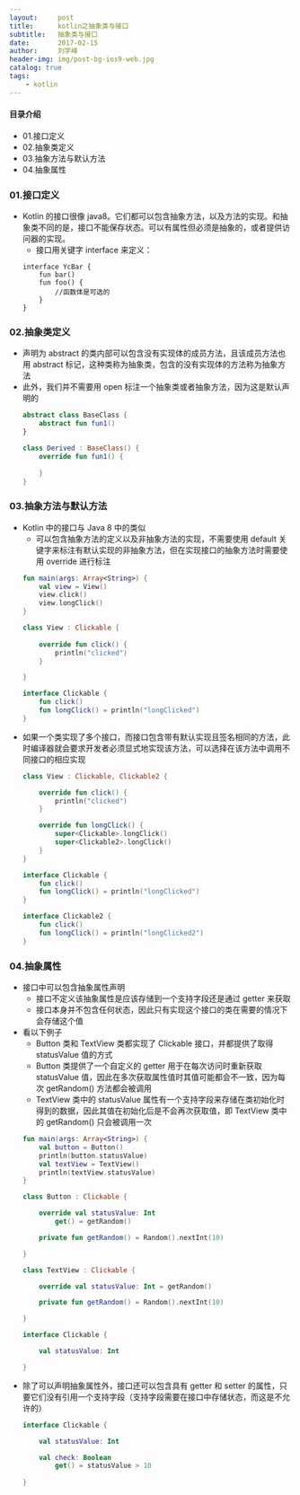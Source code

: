 ```yaml
---
layout:     post
title:      kotlin之抽象类与接口
subtitle:   抽象类与接口
date:       2017-02-15
author:     刘学峰
header-img: img/post-bg-ios9-web.jpg
catalog: true
tags:
    - kotlin
---
```


#### 目录介绍
- 01.接口定义
- 02.抽象类定义
- 03.抽象方法与默认方法
- 04.抽象属性









### 01.接口定义
- Kotlin 的接口很像 java8。它们都可以包含抽象方法，以及方法的实现。和抽象类不同的是，接口不能保存状态。可以有属性但必须是抽象的，或者提供访问器的实现。
    - 接口用关键字 interface 来定义：
    ```
    interface YcBar {
        fun bar()
        fun foo() {
            //函数体是可选的
        }
    }
    ```


### 02.抽象类定义
- 声明为 abstract 的类内部可以包含没有实现体的成员方法，且该成员方法也用 abstract 标记，这种类称为抽象类，包含的没有实现体的方法称为抽象方法
- 此外，我们并不需要用 open 标注一个抽象类或者抽象方法，因为这是默认声明的
    ```kotlin
    abstract class BaseClass {
        abstract fun fun1()
    }
    
    class Derived : BaseClass() {
        override fun fun1() {
            
        }
    }
    ```



### 03.抽象方法与默认方法
- Kotlin 中的接口与 Java 8 中的类似
    - 可以包含抽象方法的定义以及非抽象方法的实现，不需要使用 default 关键字来标注有默认实现的非抽象方法，但在实现接口的抽象方法时需要使用 override 进行标注
    ```kotlin
    fun main(args: Array<String>) {
        val view = View()
        view.click()
        view.longClick()
    }
    
    class View : Clickable {
        
        override fun click() {
            println("clicked")
        }
    
    }
    
    interface Clickable {
        fun click()
        fun longClick() = println("longClicked")
    }
    ```
- 如果一个类实现了多个接口，而接口包含带有默认实现且签名相同的方法，此时编译器就会要求开发者必须显式地实现该方法，可以选择在该方法中调用不同接口的相应实现
    ```kotlin
    class View : Clickable, Clickable2 {
    
        override fun click() {
            println("clicked")
        }
    
        override fun longClick() {
            super<Clickable>.longClick()
            super<Clickable2>.longClick()
        }
    }
    
    interface Clickable {
        fun click()
        fun longClick() = println("longClicked")
    }
    
    interface Clickable2 {
        fun click()
        fun longClick() = println("longClicked2")
    }
    ```


### 04.抽象属性
- 接口中可以包含抽象属性声明
    - 接口不定义该抽象属性是应该存储到一个支持字段还是通过 getter 来获取
    - 接口本身并不包含任何状态，因此只有实现这个接口的类在需要的情况下会存储这个值
- 看以下例子
    - Button 类和 TextView 类都实现了 Clickable 接口，并都提供了取得 statusValue 值的方式
    - Button 类提供了一个自定义的 getter 用于在每次访问时重新获取 statusValue 值，因此在多次获取属性值时其值可能都会不一致，因为每次 getRandom() 方法都会被调用
    - TextView 类中的 statusValue 属性有一个支持字段来存储在类初始化时得到的数据，因此其值在初始化后是不会再次获取值，即 TextView 类中的 getRandom() 只会被调用一次
    ```kotlin
    fun main(args: Array<String>) {
        val button = Button()
        println(button.statusValue)
        val textView = TextView()
        println(textView.statusValue)
    }
    
    class Button : Clickable {
    
        override val statusValue: Int
            get() = getRandom()
    
        private fun getRandom() = Random().nextInt(10)
    
    }
    
    class TextView : Clickable {
    
        override val statusValue: Int = getRandom()
    
        private fun getRandom() = Random().nextInt(10)
    
    }
    
    interface Clickable {
    
        val statusValue: Int
    
    }
    ```
- 除了可以声明抽象属性外，接口还可以包含具有 getter 和 setter 的属性，只要它们没有引用一个支持字段（支持字段需要在接口中存储状态，而这是不允许的）
    ```kotlin
    interface Clickable {
    
        val statusValue: Int
    
        val check: Boolean
            get() = statusValue > 10
        
    }
    ```


















